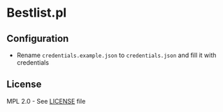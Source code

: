 # Bestlist.pl

## Configuration

- Rename `credentials.example.json` to `credentials.json` and fill it with credentials

## License

MPL 2.0 - See [LICENSE](LICENSE) file
